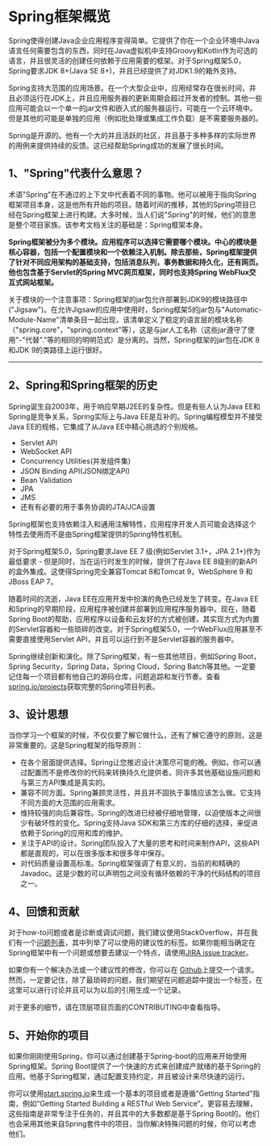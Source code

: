 # Spring框架概览

Spring使得创建Java企业应用程序变得简单。它提供了你在一个企业环境中Java语言任何需要包含的东西，同时在Java虚拟机中支持Groovy和Kotlin作为可选的语言，并且很灵活的创建任何依赖于应用需要的框架。对于Spring框架5.0，Spring要求JDK 8+\(Java SE 8+\)，并且已经提供了对JDK1.9的箱外支持。

Spring支持大范围的应用场景。在一个大型企业中，应用经常存在很长时间，并且必须运行在JDK上，并且应用服务器的更新周期会超过开发者的控制。其他一些应用可能会以一个单一的jar文件和嵌入式的服务器运行，可能在一个云环境中。但是其他的可能是单独的应用（例如批处理或集成工作负载）是不需要服务器的。

Spring是开源的。他有一个大的并且活跃的社区，并且基于多种多样的实际世界的用例来提供持续的反馈。这已经帮助Spring成功的发展了很长时间。

## 1、"Spring"代表什么意思？

术语"Spring"在不通过的上下文中代表着不同的事物。他可以被用于指向Spring框架项目本身，这是他所有开始的项目。随着时间的推移，其他的Spring项目已经在Spring框架上进行构建。大多时候，当人们说"Spring"的时候，他们的意思是整个项目家族。该参考文档关注的基础是：Spring框架本身。

**Spring框架被分为多个模块。应用程序可以选择它需要哪个模块。中心的模块是核心容器，包括一个配置模块和一个依赖注入机制。除去那些，Spring框架提供了针对不同应用架构的基础支持，包括消息队列，事务数据和持久化，还有网页。他也包含基于Servlet的Spring MVC网页框架，同时也支持Spring WebFlux交互式网站框架。**

关于模块的一个注意事项：Spring框架的jar包允许部署到JDK9的模块路径中\("Jigsaw"\)。在允许Jigsaw的应用中使用时，Spring框架5的jar包与"Automatic-Module-Name"清单条目一起出现，该清单定义了稳定的语言层的模块名称（"spring.core"，"spring.context"等），这是与jar人工名称（这些jar遵守了使用"-"代替"."等的相同的明明范式）是分离的。当然，Spring框架的jar包在JDK 8和JDK 9的类路径上运行很好。

---

## 2、Spring和Spring框架的历史

Spring诞生自2003年，用于响应早期J2EE的复杂性。但是有些人认为Java EE和Spring是竞争关系，Spring实际上与Java EE是互补的。Spring编程模型并不接受Java EE的规格，它集成了从Java EE中精心挑选的个别规格。

* Servlet API
* WebSocket API
* Concurrency Utilities\(并发组件集\)
* JSON Binding API\(JSON绑定API\)
* Bean Validation
* JPA
* JMS
* 还有有必要的用于事务协调的JTA/JCA设置

Spring框架也支持依赖注入和通用注解特性，应用程序开发人员可能会选择这个特性去使用而不是由Spring框架提供的Spring特性机制。

对于Spring框架5.0，Spring要求Jave EE 7 级\(例如Servlet 3.1+，JPA 2.1+\)作为最低要求 - 但是同时，当在运行时发生的时候，提供了在Java EE 8级别的新API的盒外集成。这使得Spring完全兼容Tomcat 8和Tomcat 9，WebSphere 9 和 JBoss EAP 7。

随着时间的流逝，Java EE在应用开发中扮演的角色已经发生了转变。在Java EE和Spring的早期阶段，应用程序被创建并部署到应用程序服务器中。现在，随着Spring Boot的帮助，应用程序以设备和云友好的方式被创建，其实现方式为内置的Servlet容器和一些琐碎的改变。对于Spring框架5.0，一个WebFlux应用甚至不需要直接使用Servlet API，并且可以运行到不是Servlet容器的服务器中。

Spring继续创新和演化。除了Spring框架，有一些其他项目，例如Spring Boot，Spring Security，Spring Data，Spring Cloud，Spring Batch等其他。一定要记住每一个项目都有他自己的源码仓库，问题追踪和发行节奏。查看[spring.io/projects](https://spring.io/projects)获取完整的Spring项目列表。

## 3、设计思想

当你学习一个框架的时候，不仅仅要了解它做什么，还有了解它遵守的原则，这是非常重要的。这是Spring框架的指导原则：

* 在各个层面提供选择。Spring让您推迟设计决策尽可能的晚。例如，你可以通过配置而不是修改你的代码来转换持久化提供者。同许多其他基础设施问题和与第三方API集成是真实的。
* 兼容不同方面。Spring兼顾灵活性，并且并不固执于事情应该怎么做。它支持不同方面的大范围的应用需求。
* 维持较强的向后兼容性。Spring的改进已经被仔细地管理，以迫使版本之间很少有破坏性的变化。Spring支持Java SDK和第三方库的仔细的选择，来促进依赖于Spring的应用和库的维护。
* 关注于API的设计。Spring团队投入了大量的思考和时间来制作API，这些API都是直观的，可以在很多版本和很多年中保存。
* 对代码质量设置高标准。Spring框架强调了有意义的，当前的和精确的Javadoc。这是少数的可以声明包之间没有循环依赖的干净的代码结构的项目之一。

## 4、回馈和贡献

对于how-to问题或者是诊断或调试问题，我们建议使用StackOverflow，并在我们有一个[问题列表](https://spring.io/questions)，其中列举了可以使用的建议性的标签。如果你能相当确定在Spring框架中有一个问题或想要去建议一个特点，请使用[JIRA issue tracker](https://jira.spring.io/projects/SPR/issues/SPR-17129?filter=allopenissues)。

如果你有一个解决办法或一个建议性的修改，你可以在 [Github](https://github.com/spring-projects/spring-framework)上提交一个请求。然而，一定要记住，除了最琐碎的问题，我们期望在问题追踪中提出一个标签，在这里可以进行讨论并且可以为以后的引用生成一个记录。

对于更多的细节，请在顶层项目页面的CONTRIBUTING中查看指导。

## 5、开始你的项目

如果你刚刚使用Spring，你可以通过创建基于Spring-boot的应用来开始使用Spring框架。Spring Boot提供了一个快速的方式来创建成产就绪的基于Spring的应用。他基于Spring框架，通过配置支持约定，并且被设计来尽快速的运行。

你可以使用[start.spring.io](https://start.spring.io)来生成一个基本的项目或者是遵循"Getting Started"指南，例如“Getting Started Building a RESTful Web Service”。更容易去理解，这些指南是非常专注于任务的，并且其中的大多数都是基于Spring Boot的。他们也会采用其他来自Spring套件中的项目，当你解决特殊问题的时候，你可以考虑他们。





